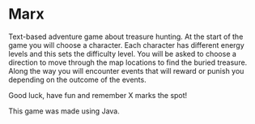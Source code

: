 # Marx
Text-based adventure game about treasure hunting.
At the start of the game you will choose a character. Each character has different energy levels and this sets the difficulty level.
You will be asked to choose a direction to move through the map locations to find the buried treasure. Along the way you will encounter events that will reward or punish you depending on the outcome of the events.

Good luck, have fun and remember X marks the spot! 

This game was made using Java.
